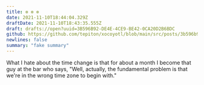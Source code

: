 ```yaml
---
title: ✼ ✼ ✼
date: 2021-11-10T18:44:04.329Z
draftDate: 2021-11-10T18:43:35.555Z
draft: drafts://open?uuid=3B596B92-DE4E-4CE9-BE42-0CA20D2B6BDC
github: https://github.com/tepiton/xocoyotl/blob/main/src/posts/3b596b92-de4e-4ce9-be42-0ca20d2b6bdc.md
newlines: false
summary: "fake summary"
---
```

What I hate about the time change is that for about a month I become that guy at the bar who says, "Well, actually, the fundamental problem is that we're in the wrong time zone to begin with."
